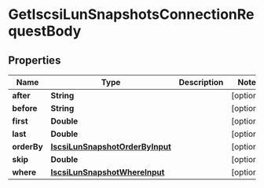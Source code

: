 

# GetIscsiLunSnapshotsConnectionRequestBody


## Properties

Name | Type | Description | Notes
------------ | ------------- | ------------- | -------------
**after** | **String** |  |  [optional]
**before** | **String** |  |  [optional]
**first** | **Double** |  |  [optional]
**last** | **Double** |  |  [optional]
**orderBy** | [**IscsiLunSnapshotOrderByInput**](IscsiLunSnapshotOrderByInput.md) |  |  [optional]
**skip** | **Double** |  |  [optional]
**where** | [**IscsiLunSnapshotWhereInput**](IscsiLunSnapshotWhereInput.md) |  |  [optional]




